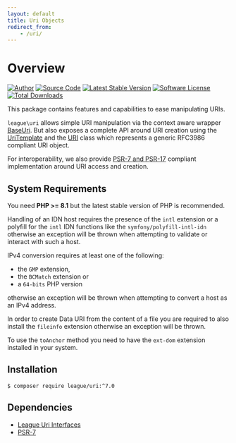 ```yaml
---
layout: default
title: Uri Objects
redirect_from:
    - /uri/
---
```


Overview
=======

[![Author](https://img.shields.io/badge/author-@nyamsprod-blue.svg?style=flat-square)](https://twitter.com/nyamsprod)
[![Source Code](https://img.shields.io/badge/source-league/uri-blue.svg?style=flat-square)](https://github.com/thephpleague/uri)
[![Latest Stable Version](https://img.shields.io/github/release/thephpleague/uri.svg?style=flat-square)](https://packagist.org/packages/league/uri)
[![Software License](https://img.shields.io/badge/license-MIT-brightgreen.svg?style=flat-square)](LICENSE.md)<br>
[![Total Downloads](https://img.shields.io/packagist/dt/league/uri.svg?style=flat-square)](https://packagist.org/packages/league/uri)

This package contains features and capabilities to ease manipulating URIs.

`league\uri` allows simple URI manipulation via the context aware wrapper [BaseUri](/uri/7.0/base-uri).
But also exposes a complete API around URI creation using the [UriTemplate](/uri/7.0/uri-template)
and the [URI](/uri/7.0/rfc3986/) class which represents a generic RFC3986 compliant URI
object.

For interoperability, we also provide [PSR-7 and PSR-17](/uri/7.0/psr-compliance/)
compliant implementation around URI access and creation. 

System Requirements
-------

You need **PHP >= 8.1** but the latest stable version of PHP is recommended.

Handling of an IDN host requires the presence of the `intl`
extension or a polyfill for the `intl` IDN functions like the
`symfony/polyfill-intl-idn` otherwise an exception will be thrown
when attempting to validate or interact with such a host.

IPv4 conversion requires at least one of the following:

- the `GMP` extension,
- the `BCMatch` extension or
- a `64-bits` PHP version

otherwise an exception will be thrown when attempting to convert a host
as an IPv4 address.

In order to create Data URI from the content of a file you are required to also
install the `fileinfo` extension otherwise an exception will be thrown.

To use the `toAnchor` method you need to have the `ext-dom` extension
installed in your system.

Installation
--------

~~~
$ composer require league/uri:^7.0
~~~

Dependencies
-------

- [League Uri Interfaces](https://github.com/thephpleague/uri-interfaces)
- [PSR-7](http://www.php-fig.org/psr/psr-7/)
